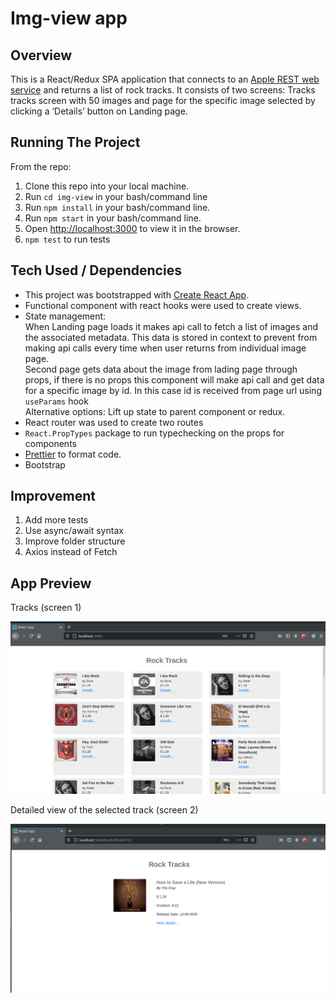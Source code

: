 # Img-view app

## Overview

This is a React/Redux SPA application that connects to an [Apple REST web service](https://itunes.apple.com/search?term=rock&media=music) and returns a list of rock tracks. It consists of two screens: Tracks tracks screen with 50 images and page for the specific image selected by
clicking a ‘Details’ button on Landing page.

## Running The Project

From the repo:

1. Clone this repo into your local machine.
2. Run `cd img-view` in your bash/command line
3. Run `npm install` in your bash/command line.
4. Run `npm start` in your bash/command line.
5. Open [http://localhost:3000](http://localhost:3000) to view it in the browser.
6. `npm test` to run tests

## Tech Used / Dependencies

- This project was bootstrapped with [Create React App](https://github.com/facebook/create-react-app).
- Functional component with react hooks were used to create views.
- State management: <br />
  When Landing page loads it makes api call to fetch a list of images and the associated metadata. This data is stored in context to prevent from making api calls every time when user returns from individual image page. <br />
  Second page gets data about the image from lading page through props, if there is no props this component will make api call and get data for a specific image by id. In this case id is received from page url using `useParams` hook<br />
  Alternative options: Lift up state to parent component or redux.
- React router was used to create two routes
- `React.PropTypes` package to run typechecking on the props for components
- [Prettier](https://www.npmjs.com/package/prettier) to format code.
- Bootstrap

## Improvement

1. Add more tests
2. Use async/await syntax
3. Improve folder structure
4. Axios instead of Fetch

## App Preview

Tracks (screen 1) <br />

![Tracks](preview-imgs/tracks.png)

Detailed view of the selected track (screen 2)<br />

![Landing page](preview-imgs/track-details.png)
